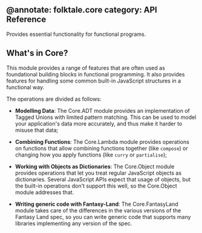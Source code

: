 @annotate: folktale.core
category: API Reference
---
Provides essential functionality for functional programs.


## What's in Core?

This module provides a range of features that are often used as
foundational building blocks in functional programming. It also
provides features for handling some common built-in JavaScript
structures in a functional way.

The operations are divided as follows:

  - **Modelling Data**: The Core.ADT module provides an
    implementation of Tagged Unions with limited pattern matching.
    This can be used to model your application's data more accurately,
    and thus make it harder to misuse that data;

  - **Combining Functions**: The Core.Lambda module provides
    operations on functions that allow combining functions together
    (like `compose`) or changing how you apply functions (like `curry`
    or `partialise`);

  - **Working with Objects as Dictionaries**: The Core.Object module
    provides operations that let you treat regular JavaScript objects
    as dictionaries. Several JavaScript APIs expect that usage of
    objects, but the built-in operations don't support  this well,
    so the Core.Object module addresses that.

  - **Writing generic code with Fantasy-Land**: The Core.FantasyLand
    module takes care of the differences in the various versions of
    the Fantasy Land spec, so you can write generic code that supports
    many libraries implementing any version of the spec.

